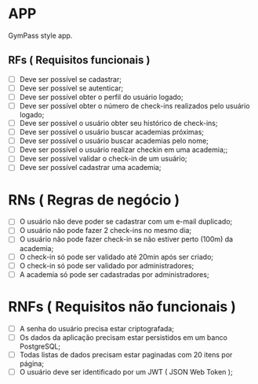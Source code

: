 # APP

GymPass style app.

## RFs ( Requisitos funcionais )

- [ ] Deve ser possível se cadastrar;
- [ ] Deve ser possível se autenticar;
- [ ] Deve ser possível obter o perfil do usuário logado;
- [ ] Deve ser possível obter o número de check-ins realizados pelo usuário logado;
- [ ] Deve ser possível o usuário obter seu histórico de check-ins;
- [ ] Deve ser possível o usuário buscar academias próximas;
- [ ] Deve ser possível o usuário buscar academias pelo nome;
- [ ] Deve ser possível o usuário realizar checkin em uma academia;;
- [ ] Deve ser possível validar o check-in de um usuário;
- [ ] Deve ser possível cadastrar uma academia;

# RNs ( Regras de negócio )

- [ ] O usuário não deve poder se cadastrar com um e-mail duplicado;
- [ ] O usuário não pode fazer 2 check-ins no mesmo dia;
- [ ] O usuário não pode fazer check-in se não estiver perto (100m) da academia;
- [ ] O check-in só pode ser validado até 20min após ser criado;
- [ ] O check-in só pode ser validado por administradores; 
- [ ] A academia só pode ser cadastradas por administradores;

# RNFs ( Requisitos não funcionais )

- [ ] A senha do usuário precisa estar criptografada;
- [ ] Os dados da aplicação precisam estar persistidos em um banco PostgreSQL;
- [ ] Todas listas de dados precisam estar paginadas com 20 itens por página; 
- [ ] O usuário deve ser identificado por um JWT ( JSON Web Token );
